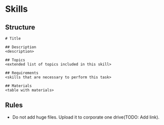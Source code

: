 # Skills

## Structure

```
# Title

## Description
<description>

## Topics
<extended list of topics included in this skill>

## Requirements
<skills that are necessary to perform this task>

## Materials
<table with materials>
```

## Rules

- Do not add huge files. Upload it to corporate one drive(TODO: Add link).
